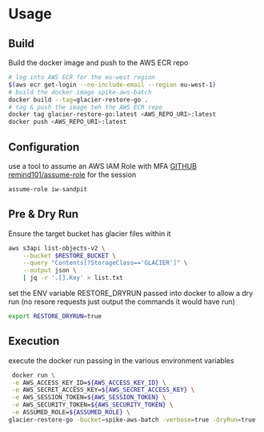 # Usage

## Build
Build the docker image and push to the AWS ECR repo
```bash
# log into AWS ECR for the eu-west region
$(aws ecr get-login --no-include-email --region eu-west-1)
# build the docker image spike-aws-batch
docker build --tag=glacier-restore-go .
# tag & push the image teh the AWS ECR repo
docker tag glacier-restore-go:latest <AWS_REPO_URI>:latest
docker push <AWS_REPO_URI>:latest
```

## Configuration

use a tool to assume an AWS IAM Role with MFA [GITHUB remind101/assume-role](https://github.com/remind101/assume-role) for the session

```bash
assume-role iw-sandpit
```

## Pre & Dry Run 

Ensure the target bucket has glacier files within it
```bash
aws s3api list-objects-v2 \
    --bucket $RESTORE_BUCKET \
    --query "Contents[?StorageClass=='GLACIER']" \
    --output json \
    | jq -r '.[].Key' > list.txt
```

set the ENV variable RESTORE_DRYRUN passed into docker to allow a dry run (no resore requests just output the commands it would have run)
```bash
export RESTORE_DRYRUN=true
```

## Execution
execute the docker run passing in the various environment variables
```bash
 docker run \
 -e AWS_ACCESS_KEY_ID=${AWS_ACCESS_KEY_ID} \
 -e AWS_SECRET_ACCESS_KEY=${AWS_SECRET_ACCESS_KEY} \
 -e AWS_SESSION_TOKEN=${AWS_SESSION_TOKEN} \
 -e AWS_SECURITY_TOKEN=${AWS_SECURITY_TOKEN} \
 -e ASSUMED_ROLE=${ASSUMED_ROLE} \
glacier-restore-go -bucket=spike-aws-batch -verbose=true -dryRun=true
 ```